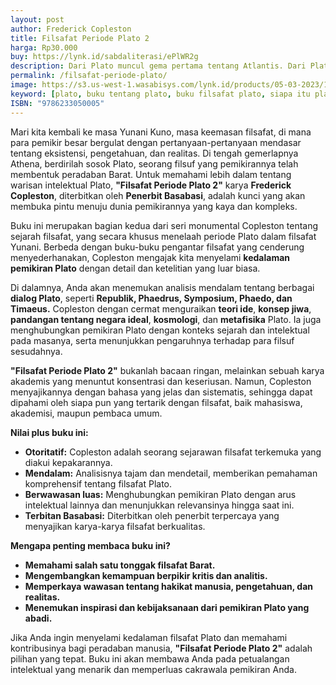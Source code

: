 ```yaml
---
layout: post
author: Frederick Copleston
title: Filsafat Periode Plato 2
harga: Rp30.000
buy: https://lynk.id/sabdaliterasi/ePlWR2g
description: Dari Plato muncul gema pertama tentang Atlantis. Dari Plato pula berkembang doktrin Platonik. Dia adalah salah satu filsuf yang karya-karyanya tak per
permalink: /filsafat-periode-plato/
image: https://s3.us-west-1.wasabisys.com/lynk.id/products/05-03-2023/1677949950117_6801384.svg
keyword: [plato, buku tentang plato, buku filsafat plato, siapa itu plato, biografi plato, pemikiran plato]
ISBN: "9786233050005"
---
```

<p>Mari kita kembali ke masa Yunani Kuno, masa keemasan filsafat, di mana para pemikir besar bergulat dengan pertanyaan-pertanyaan mendasar tentang eksistensi, pengetahuan, dan realitas. Di tengah gemerlapnya Athena, berdirilah sosok Plato, seorang filsuf yang pemikirannya telah membentuk peradaban Barat. Untuk memahami lebih dalam tentang warisan intelektual Plato, <strong>"Filsafat Periode Plato 2"</strong> karya <strong>Frederick Copleston</strong>, diterbitkan oleh <strong>Penerbit Basabasi</strong>, adalah kunci yang akan membuka pintu menuju dunia pemikirannya yang kaya dan kompleks.</p><p>Buku ini merupakan bagian kedua dari seri monumental Copleston tentang sejarah filsafat, yang secara khusus menelaah periode Plato dalam filsafat Yunani. Berbeda dengan buku-buku pengantar filsafat yang cenderung menyederhanakan, Copleston mengajak kita menyelami <strong>kedalaman pemikiran Plato</strong> dengan detail dan ketelitian yang luar biasa.</p><p>Di dalamnya, Anda akan menemukan analisis mendalam tentang berbagai <strong>dialog Plato</strong>, seperti <strong>Republik, Phaedrus, Symposium, Phaedo, dan Timaeus.</strong> Copleston dengan cermat menguraikan <strong>teori ide</strong>, <strong>konsep jiwa</strong>, <strong>pandangan tentang negara ideal</strong>, <strong>kosmologi</strong>, dan <strong>metafisika</strong> Plato. Ia juga menghubungkan pemikiran Plato dengan konteks sejarah dan intelektual pada masanya, serta menunjukkan pengaruhnya terhadap para filsuf sesudahnya.</p><p><strong>"Filsafat Periode Plato 2"</strong> bukanlah bacaan ringan, melainkan sebuah karya akademis yang menuntut konsentrasi dan keseriusan. Namun, Copleston menyajikannya dengan bahasa yang jelas dan sistematis, sehingga dapat dipahami oleh siapa pun yang tertarik dengan filsafat, baik mahasiswa, akademisi, maupun pembaca umum.</p><p><strong>Nilai plus buku ini:</strong></p><ul><li><strong>Otoritatif:</strong> Copleston adalah seorang sejarawan filsafat terkemuka yang diakui kepakarannya.</li><li><strong>Mendalam:</strong> Analisisnya tajam dan mendetail, memberikan pemahaman komprehensif tentang filsafat Plato.</li><li><strong>Berwawasan luas:</strong> Menghubungkan pemikiran Plato dengan arus intelektual lainnya dan menunjukkan relevansinya hingga saat ini.</li><li><strong>Terbitan Basabasi:</strong> Diterbitkan oleh penerbit terpercaya yang menyajikan karya-karya filsafat berkualitas.</li></ul><p><strong>Mengapa penting membaca buku ini?</strong></p><ul><li><strong>Memahami salah satu tonggak filsafat Barat.</strong></li><li><strong>Mengembangkan kemampuan berpikir kritis dan analitis.</strong></li><li><strong>Memperkaya wawasan tentang hakikat manusia, pengetahuan, dan realitas.</strong></li><li><strong>Menemukan inspirasi dan kebijaksanaan dari pemikiran Plato yang abadi.</strong></li></ul><p>Jika Anda ingin menyelami kedalaman filsafat Plato dan memahami kontribusinya bagi peradaban manusia, <strong>"Filsafat Periode Plato 2"</strong> adalah pilihan yang tepat. Buku ini akan membawa Anda pada petualangan intelektual yang menarik dan memperluas cakrawala pemikiran Anda.</p>
